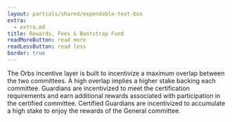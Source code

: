 ```yaml
---
layout: partials/shared/expendable-text-box
extra:
  - extra.md
title: Rewards, Fees & Bootstrap Fund
readMoreButton: read more
readLessButton: read less
border: true
---
```


The Orbs incentive layer is built to incentivize a maximum overlap between the two committees. A high overlap implies a higher stake backing each committee. Guardians are incentivized to meet the certification requirements and earn additional rewards associated with participation in the certified committee. Certified Guardians are incentivized to accumulate a high stake to enjoy the rewards of the General committee.
